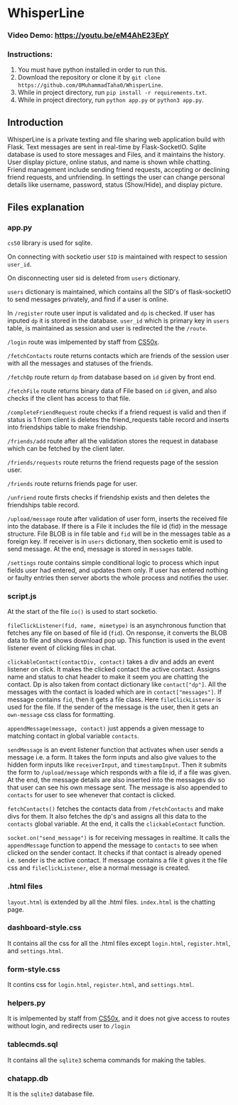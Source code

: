 # WhisperLine
### Video Demo:  <https://youtu.be/eM4AhE23EpY>
### Instructions:

1. You must have python installed in order to run this.
2. Download the repository or clone it by `git clone https://github.com/0MuhammadTaha0/WhisperLine`.
3. While in project directory, run `pip install -r requirements.txt`.
4. While in project directory, run `python app.py` or `python3 app.py`.

## Introduction
WhisperLine is a private texting and file sharing web application build with Flask. Text messages are sent in real-time by Flask-SocketIO. Sqlite database is used to store messages and Files, and it maintains the history. User display picture, online status, and name is shown while chatting. Friend management include sending friend requests, accepting or declining friend requests, and unfriending. In settings the user can change personal details like username, password, status (Show/Hide), and display picture.

## Files explanation

### app.py
`cs50` library is used for sqlite.

On connecting with socketio user `SID` is maintained with respect to session `user_id`.

On disconnecting user sid is deleted from `users` dictionary.

`users` dictionary is maintained, which contains all the SID's of flask-socketIO to send messages privately, and find if a user is online.

In `/register` route user input is validated and `dp` is checked. If user has inputed `dp` it is stored in the database. `user_id` which is primary key in `users` table, is maintained as session and user is redirected the the `/route`.

`/login` route was imlpemented by staff from [CS50x](https://cs50.harvard.edu/x/2024/).

`/fetchContacts` route returns contacts which are friends of the session user with all the messages and statuses of the friends.

`/fetchDp` route return `dp` from database based on `id` given by front end.

`/fetchFile` route returns binary data of File based on `id` given, and also checks if the client has access to that file.

`/completeFriendRequest` route checks if a friend request is valid and then if status is 1 from client is deletes the friend_requests table record and inserts into friendships table to make friendship.

`/friends/add` route after all the validation stores the request in database which can be fetched by the client later.

`/friends/requests` route returns the friend requests page of the session user.

`/friends` route returns friends page for user.

`/unfriend` route firsts checks if friendship exists and then deletes the friendships table record.

`/upload/message` route after validation of user form, inserts the received file into the database. If there is a File it includes the file id (fid) in the message structure. File BLOB is in file table and `fid` will be in the messages table as a foreign key.
If receiver is in `users` dictionary, then socketio emit is used to send message. At the end, message is stored in `messages` table. 

`/settings` route contains simple conditional logic to process which input fields user had entered, and updates them only. If user has entered nothing or faulty entries then server aborts the whole process and notifies the user.

### script.js

At the start of the file `io()` is used to start socketio.

`fileClickListener(fid, name, mimetype)` is an asynchronous function that fetches any file on based of file id (`fid`). On response, it converts the BLOB data to file and shows download pop up. This function is used in the event listener event of clicking files in chat.

`clickableContact(contactDiv, contact)` takes a div and adds an event listener on click. It makes the clicked contact the active contact. Assigns name and status to chat header to make it seem you are chatting the contact. Dp is also taken from contact dictionary like `contact["dp"]`. All the messages with the contact is loaded which are in `contact["messages"]`. If message contains `fid`, then it gets a file class. Here `fileClickListener` is used for the file. If the sender of the message is the user, then it gets an `own-message` css class for formatting. 

`appendMessage(message, contact)` just appends a given message to matching contact in global variable `contacts`.

`sendMessage` is an event listener function that activates when user sends a message i.e. a form. It takes the form inputs and also give values to the hidden form inputs like `receiverInput`, and `timestampInput`. Then it submits the form to `/upload/message` which responds with a file id, if a file was given. At the end, the message details are also inserted into the messages div so that user can see his own message sent. The message is also appended to `contacts` for user to see whenever that contact is clicked.

`fetchContacts()` fetches the contacts data from `/fetchContacts` and make divs for them. It also fetches the dp's and assigns all this data to the `contacts` global variable. At the end, it calls the `clickableContact` function.

`socket.on("send_message")` is for receiving messages in realtime. It calls the `appendMessage` function to append the message to `contacts` to see when clicked on the sender contact. It checks if that contact is already opened i.e. sender is the active contact. If message contains a file it gives it the file css and `fileClickListener`, else a normal message is created.

### .html files

`layout.html` is extended by all the .html files. `index.html` is the chatting page.

### dashboard-style.css

It contains all the css for all the .html files except `login.html`, `register.html`, and `settings.html`.

### form-style.css

It contins css for `login.html`, `register.html`, and `settings.html`.

### helpers.py 

It is imlpemented by staff from [CS50x](https://cs50.harvard.edu/x/2024/), and it does not give access to routes without login, and redirects user to `/login`

### tablecmds.sql

It contains all the `sqlite3` schema commands for making the tables.

### chatapp.db

It is the `sqlite3` database file.